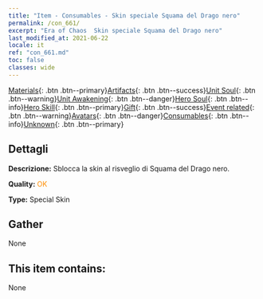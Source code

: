 ```yaml
---
title: "Item - Consumables - Skin speciale Squama del Drago nero"
permalink: /con_661/
excerpt: "Era of Chaos  Skin speciale Squama del Drago nero"
last_modified_at: 2021-06-22
locale: it
ref: "con_661.md"
toc: false
classes: wide
---
```

 [Materials](/ItemsIT/){: .btn .btn--primary}[Artifacts](/ItemsIT/Artifacts/){: .btn .btn--success}[Unit Soul](/ItemsIT/UnitSoul/){: .btn .btn--warning}[Unit Awakening](/ItemsIT/UnitAwakening/){: .btn .btn--danger}[Hero Soul](/ItemsIT/HeroSoul/){: .btn .btn--info}[Hero Skill](/ItemsIT/HeroSkill/){: .btn .btn--primary}[Gift](/ItemsIT/Gift/){: .btn .btn--success}[Event related](/ItemsIT/Events/){: .btn .btn--warning}[Avatars](/ItemsIT/Avatars/){: .btn .btn--danger}[Consumables](/ItemsIT/Consumables/){: .btn .btn--info}[Unknown](/ItemsIT/Unknown/){: .btn .btn--primary}

## Dettagli
 **Descrizione:** Sblocca la skin al risveglio di Squama del Drago nero.

 **Quality:** <span style="color: #FF8C00">OK</span>

 **Type:** Special Skin

## Gather

  None

## This item contains:

  None


